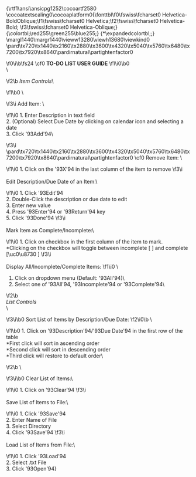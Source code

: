 {\rtf1\ansi\ansicpg1252\cocoartf2580
\cocoatextscaling0\cocoaplatform0{\fonttbl\f0\fswiss\fcharset0 Helvetica-BoldOblique;\f1\fswiss\fcharset0 Helvetica;\f2\fswiss\fcharset0 Helvetica-Bold;
\f3\fswiss\fcharset0 Helvetica-Oblique;}
{\colortbl;\red255\green255\blue255;}
{\*\expandedcolortbl;;}
\margl1440\margr1440\vieww13280\viewh13680\viewkind0
\pard\tx720\tx1440\tx2160\tx2880\tx3600\tx4320\tx5040\tx5760\tx6480\tx7200\tx7920\tx8640\pardirnatural\partightenfactor0

\f0\i\b\fs24 \cf0 **TO-DO LIST USER GUIDE**
\f1\i0\b0 \
\

\f2\b *Item Controls*\

\f1\b0 \

\f3\i Add Item: \

\f1\i0 1. Enter Description in text field\
2. (Optional) Select Due Date by clicking on calendar icon and selecting a date\
3. Click \'93Add\'94\

\f3\i \
\pard\tx720\tx1440\tx2160\tx2880\tx3600\tx4320\tx5040\tx5760\tx6480\tx7200\tx7920\tx8640\pardirnatural\partightenfactor0
\cf0 Remove Item: \

\f1\i0 1. Click on the \'93X\'94 in the last column of the item to remove
\f3\i \
\
Edit Description/Due Date of an Item:\

\f1\i0 1. Click \'93Edit\'94\
2. Double-Click the description or due date to edit\
3. Enter new value\
4. Press \'93Enter\'94 or \'93Return\'94 key\
5. Click \'93Done\'94
\f3\i \
\
Mark Item as Complete/Incomplete:\

\f1\i0 1. Click on checkbox in the first column of the item to mark.\
    *Clicking on the checkbox will toggle between incomplete [ ] and complete [\uc0\u8730 ]
\f3\i \
\
Display All/Incomplete/Complete Items:
\f1\i0 \
1. Click on dropdown menu (Default: \'93All\'94)\
2. Select one of \'93All\'94, \'93Incomplete\'94 or \'93Complete\'94\

\f2\b \
*List Controls*\
\

\f3\i\b0 Sort List of Items by Description/Due Date:
\f2\i0\b \

\f1\b0 1. Click on \'93Description\'94/\'93Due Date\'94 in the first row of the table\
    *First click will sort in ascending order\
    *Second click will sort in descending order\
    *Third click will restore to default order\

\f2\b \

\f3\i\b0 Clear List of Items:\

\f1\i0 1. Click on \'93Clear\'94
\f3\i \
\
Save List of Items to File:\

\f1\i0 1. Click \'93Save\'94\
2. Enter Name of File\
3. Select Directory\
4. Click \'93Save\'94
\f3\i \
\
Load List of Items from File:\

\f1\i0 1. Click \'93Load\'94\
2. Select .txt File\
3. Click \'93Open\'94}